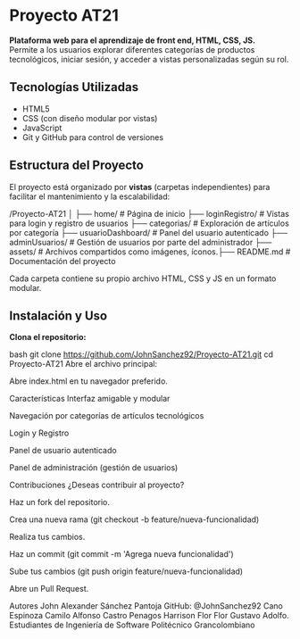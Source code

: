 # Proyecto AT21

**Plataforma web para el aprendizaje de front end, HTML, CSS, JS.**  
Permite a los usuarios explorar diferentes categorías de productos tecnológicos, iniciar sesión, y acceder a vistas personalizadas según su rol.



##  Tecnologías Utilizadas

- HTML5
- CSS (con diseño modular por vistas)
- JavaScript
- Git y GitHub para control de versiones



##  Estructura del Proyecto

El proyecto está organizado por **vistas** (carpetas independientes) para facilitar el mantenimiento y la escalabilidad:

/Proyecto-AT21 │ ├── home/ # Página de inicio ├── loginRegistro/ # Vistas para login y registro de usuarios ├── categorias/ # Exploración de artículos por categoría ├── usuarioDashboard/ # Panel del usuario autenticado ├── adminUsuarios/ # Gestión de usuarios por parte del administrador ├── assets/ # Archivos compartidos como imágenes, íconos.├── README.md # Documentación del proyecto



Cada carpeta contiene su propio archivo HTML, CSS y JS en un formato modular.



##  Instalación y Uso

 **Clona el repositorio:**

   bash
   git clone https://github.com/JohnSanchez92/Proyecto-AT21.git
   cd Proyecto-AT21
Abre el archivo principal:

Abre index.html en tu navegador preferido.

 Características
Interfaz amigable y modular

Navegación por categorías de artículos tecnológicos

Login y Registro

Panel de usuario autenticado

Panel de administración (gestión de usuarios)

 Contribuciones
¿Deseas contribuir al proyecto?

Haz un fork del repositorio.

Crea una nueva rama (git checkout -b feature/nueva-funcionalidad)

Realiza tus cambios.

Haz un commit (git commit -m 'Agrega nueva funcionalidad')

Sube tus cambios (git push origin feature/nueva-funcionalidad)

Abre un Pull Request.

 Autores
John Alexander Sánchez Pantoja  GitHub: @JohnSanchez92
Cano Espinoza Camilo Alfonso
Castro Penagos Harrison
Flor Flor Gustavo Adolfo.
Estudiantes de Ingeniería de Software
Politécnico Grancolombiano
